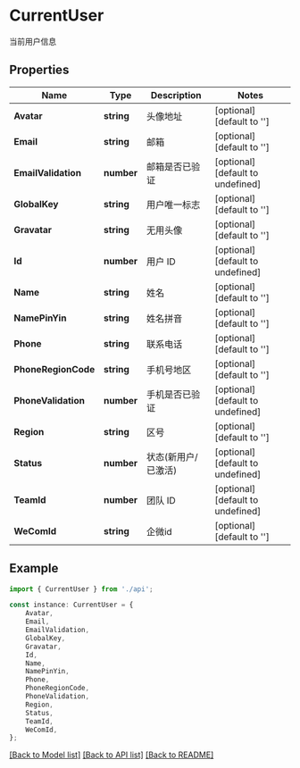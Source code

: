 # CurrentUser

当前用户信息

## Properties

Name | Type | Description | Notes
------------ | ------------- | ------------- | -------------
**Avatar** | **string** | 头像地址 | [optional] [default to '']
**Email** | **string** | 邮箱 | [optional] [default to '']
**EmailValidation** | **number** | 邮箱是否已验证 | [optional] [default to undefined]
**GlobalKey** | **string** | 用户唯一标志 | [optional] [default to '']
**Gravatar** | **string** | 无用头像 | [optional] [default to '']
**Id** | **number** | 用户 ID | [optional] [default to undefined]
**Name** | **string** | 姓名 | [optional] [default to '']
**NamePinYin** | **string** | 姓名拼音 | [optional] [default to '']
**Phone** | **string** | 联系电话 | [optional] [default to '']
**PhoneRegionCode** | **string** | 手机号地区 | [optional] [default to '']
**PhoneValidation** | **number** | 手机是否已验证 | [optional] [default to undefined]
**Region** | **string** | 区号 | [optional] [default to '']
**Status** | **number** | 状态(新用户/已激活) | [optional] [default to undefined]
**TeamId** | **number** | 团队 ID | [optional] [default to undefined]
**WeComId** | **string** | 企微id | [optional] [default to '']

## Example

```typescript
import { CurrentUser } from './api';

const instance: CurrentUser = {
    Avatar,
    Email,
    EmailValidation,
    GlobalKey,
    Gravatar,
    Id,
    Name,
    NamePinYin,
    Phone,
    PhoneRegionCode,
    PhoneValidation,
    Region,
    Status,
    TeamId,
    WeComId,
};
```

[[Back to Model list]](../README.md#documentation-for-models) [[Back to API list]](../README.md#documentation-for-api-endpoints) [[Back to README]](../README.md)
